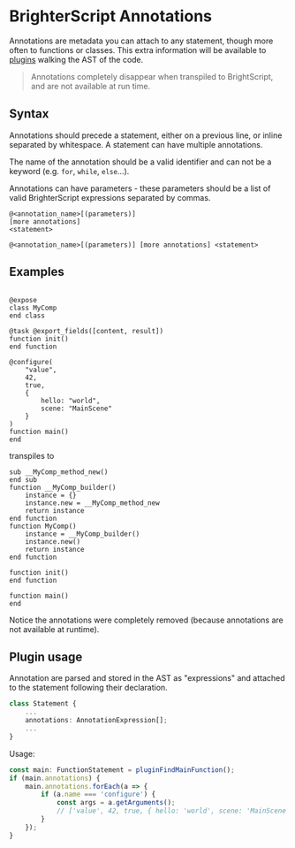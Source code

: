 # BrighterScript Annotations

Annotations are metadata you can attach to any statement, though more often to functions or classes. This extra information will be available to [plugins](plugins.md) walking the AST of the code.

> Annotations completely disappear when transpiled to BrightScript, and are not available at run time.

## Syntax

Annotations should precede a statement, either on a previous line, or inline separated by whitespace.
A statement can have multiple annotations.

The name of the annotation should be a valid identifier and can not be a keyword (e.g. `for`, `while`, `else`...).

Annotations can have parameters - these parameters should be a list of valid BrighterScript expressions separated by commas.

```
@<annotation_name>[(parameters)]
[more annotations]
<statement>

@<annotation_name>[(parameters)] [more annotations] <statement>
```

## Examples

```brighterscript

@expose
class MyComp
end class

@task @export_fields([content, result])
function init()
end function

@configure(
    "value",
    42,
    true,
    {
        hello: "world",
        scene: "MainScene"
    }
)
function main()
end
```
transpiles to

```brightscript
sub __MyComp_method_new()
end sub
function __MyComp_builder()
    instance = {}
    instance.new = __MyComp_method_new
    return instance
end function
function MyComp()
    instance = __MyComp_builder()
    instance.new()
    return instance
end function

function init()
end function

function main()
end
```

Notice the annotations were completely removed (because annotations are not available at runtime).

## Plugin usage

Annotation are parsed and stored in the AST as "expressions" and attached to the statement following their declaration.

```typescript
class Statement {
    ...
    annotations: AnnotationExpression[];
    ...
}
```

Usage:

```typescript
const main: FunctionStatement = pluginFindMainFunction();
if (main.annotations) {
    main.annotations.forEach(a => {
        if (a.name === 'configure') {
            const args = a.getArguments();
            // ['value', 42, true, { hello: 'world', scene: 'MainScene' }]
        }
    });
}
```
